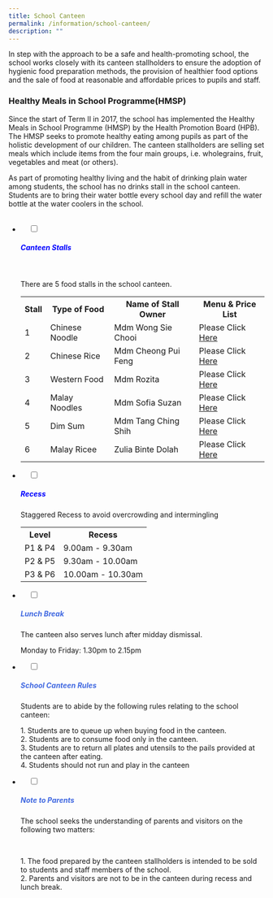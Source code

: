 ```yaml
---
title: School Canteen
permalink: /information/school-canteen/
description: ""
---
```

In step with the approach to be a safe and health-promoting school, the school works closely with its canteen stallholders to ensure the adoption of hygienic food preparation methods, the provision of healthier food options and the sale of food at reasonable and affordable prices to pupils and staff.

### Healthy Meals in School Programme(HMSP)

Since the start of Term II in 2017, the school has implemented the Healthy Meals in School Programme (HMSP) by the Health Promotion Board (HPB). The HMSP seeks to promote healthy eating among pupils as part of the holistic development of our children. The canteen stallholders are selling set meals which include items from the four main groups, i.e. wholegrains, fruit, vegetables and meat (or others).

As part of promoting healthy living and the habit of drinking plain water among students, the school has no drinks stall in the school canteen. Students are to bring their water bottle every school day and refill the water bottle at the water coolers in the school.


<ul class="jekyllcodex_accordion">
  <li>
    <input type="checkbox" id="accordion1">
		<label for="accordion1"><h5 style="color:blue">Canteen Stalls</h5></label>
    <div>
			<p> There are 5 food stalls in the school canteen.</p>
<table>
  <tr>
    <th>Stall</th>
    <th>Type of Food</th>
    <th>Name of Stall Owner</th>
		<th>Menu & Price List</th>
  </tr>
  <tr>
    <td>1</td>
    <td>Chinese Noodle</td>
    <td>Mdm Wong Sie Chooi</td>
		<td>Please Click <a href="/files/STALL-1-MENU.pdf" target="blank"> Here</a></td>
  </tr>
  <tr>
    <td>2</td>
    <td>Chinese Rice</td>
    <td>Mdm Cheong Pui Feng</td>
		<td>Please Click <a href="/files/STALL-2-MENU.pdf" target="blank"> Here</a></td>
  </tr>
  <tr>
    <td>3</td>
    <td>Western Food</td>
    <td>Mdm Rozita</td>
		<td>Please Click <a href="/files/STALL-3-MENU.pdf" target="blank"> Here</a></td>
  </tr>
  <tr>
    <td>4</td>
    <td>Malay Noodles</td>
    <td>Mdm Sofia Suzan</td>
		<td>Please Click <a href="/files/STALL-4-MENU.pdf" target="blank"> Here</a></td>
  </tr>	
  <tr>
    <td>5</td>
    <td>Dim Sum</td>
    <td>Mdm Tang Ching Shih</td>
		<td>Please Click <a href="/files/STALL-5-MENU.pdf" target="blank"> Here</a></td>
		  <tr>
    <td>6</td>
    <td>Malay Ricee</td>
    <td>Zulia Binte Dolah</td>
		<td>Please Click <a href="/files/STALL-6-MENU.pdf" target="blank"> Here</a></td>
  </tr>
  </tr>	
</table>


</div>
</li>
	
<li>
    <input type="checkbox" id="accordion2">
    <label for="accordion2"><h5 style="color:blue">Recess</h5></label>
	<div>
		<p>Staggered Recess to avoid overcrowding and intermingling</p>
<table>
  <tr>
    <th>Level</th>
    <th>Recess</th>
  </tr>
  <tr>
    <td>P1 & P4</td>
    <td>9.00am - 9.30am</td>
  </tr>
  <tr>
    <td>P2 & P5</td>
    <td>9.30am - 10.00am</td>
  </tr>
  <tr>
    <td>P3 & P6</td>
    <td>10.00am - 10.30am</td>
  </tr>	
</table>
</div>
</li>

<li>
    <input type="checkbox" id="accordion3">
    <label for="accordion3"><h5 style="color:RoyalBlue">Lunch Break</h5></label>
	<div>
		<p>The canteen also serves lunch after midday dismissal.

Monday to Friday: 1.30pm to 2.15pm</p>
		
</div>
</li>	
	<li>
    <input type="checkbox" id="accordion4">
    <label for="accordion4"><h5 style="color:RoyalBlue">School Canteen Rules</h5></label>
	<div>
	 <p>Students are to abide by the following rules relating to the school canteen:</p>
<p>1. Students are to queue up when buying food in the canteen.<br>2. Students are to consume food only in the canteen.<br>3. Students are to return all plates and utensils to the pails provided at the canteen after eating.<br>4. Students should not run and play in the canteen    </p>
</div>
</li>	
		
<li>
    <input type="checkbox" id="accordion5">
    <label for="accordion5"><h5 style="color:RoyalBlue">Note to Parents</h5></label>
	<div>
		<p>The school seeks the understanding of parents and visitors on the following two matters:</p><br>
		
<p>1. The food prepared by the canteen stallholders is intended to be sold to students and staff members of the school.<br>2. Parents and visitors are not to be in the canteen during recess and lunch break.</p>
	</div>
	</li>